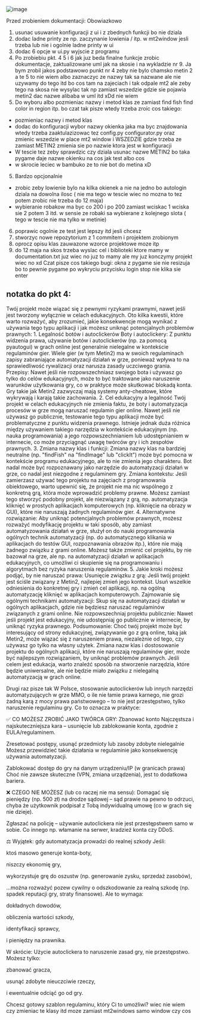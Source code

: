 ![image](https://github.com/user-attachments/assets/602f7862-458a-4b17-98ac-77975e583648)

Przed zrobieniem dokumentacji:
Obowiazkowo
1. usunac usuwanie konfiguracji z ui i z zbednych funkcji bo nie dziala
2. dodac ladne printy ze np. zaczynanie lowienia / itp. w mt2window jesli trzeba lub nie i ogolnie ladne printy w ui
3. dodac 6 opcje w ui.py wyjscie z programu
7. Po zrobiebiu pkt. 4 5 i 6 jak juz beda finalne funkcje zrobic dokumentacje, zaktualizowane uml jak na skosie i na wykladzie nr 9.
Ja bym zrobil jakos podstawowo punkt nr 4 zeby nie bylo chamsko metin 2 a te 5 to nie wiem albo zaznaczyc ze nazwy tak sa nazwane ale nie uzywamy do tego itd bo cos tam na zajeciach i tak odpale mt2 ale zeby tego na skosa nie wysylac tak np zamiast wszedzie gdzie sie pojawia metin2 dac nazwe alibaba w uml itd xDd nie wiem
4. Do wyboru albo pozmieniac nazwy i metod klas ze zamiast find fish find color in region itp. bo czat tak pisze wtedy trzeba zroic cos takiego:
-  pozmieniac nazwy i metod klas
- dodac do konfiguracji wybor nazwy okienka jaka ma byc znajdowania wtedy trzeba zaaktulazizowac tez config.py configurator.py oraz zmienic wszedzie w place mt2 window  i WSZEDZIE gdzie trzeba ze zamiast METIN2
  zmienia sie po nazwie ktora jest w konfiguracji
- W tescie tez zeby sprawdzic czy dziala usunac nazwe METIN2 bo taka pygame daje nazwe okienku na cos jak test albo cos
- w skrocie leciec w bambuko ze to nie bot do metina xD
5. Bardzo opcjonalnie
- zrobic zeby lowienie bylo na kilka okienek a nie na jedno bo autologin dziala na dowolna ilosc ( nie ma tego w tescie wiec no mozna to tez potem zrobic nie trzeba do 12 maja)
- wybieranie robakow ma byc co 200 i po 200 zamiast wciskac 1 wciska sie 2 potem 3 itd. w sensie ze robaki sa wybierane z kolejnego slota ( tego w tescie nie ma tylko w metinie)
6. poprawic ogolnie ze test jest lepszy itd jesli chcesz
7. stworzyc nowe repozytorium z 1 commitem i projektem zrobionym
8. oprocz opisu klas zauwazone wzorce projektowe moze itp
9. do 12 maja na skos trzeba wyslac cel i biblioteki ktore mamy w documentation.txt juz wiec no juz to mamy ale my juz konczymy projekt wiec no xd
  Czat pisze cos takiego
bugi:
okna z pygame sie nie resizuja bo to pewnie pygame
po wykryciu przycisku login stop nie klika sie enter

notatka do pkt 4:
---------------------------
Twój projekt może wiązać się z pewnymi ryzykami prawnymi, nawet jeśli jest tworzony wyłącznie w celach edukacyjnych. Oto kilka kwestii, które warto rozważyć, aby zrozumieć, jakie konsekwencje mogą wynikać z używania tego typu aplikacji i jak możesz uniknąć potencjalnych problemów prawnych: 1. Legalność botów i autoclickerów Boty i autoclickery: Z punktu widzenia prawa, używanie botów i autoclickerów (np. za pomocą pyautogui) w grach online jest generalnie nielegalne w kontekście regulaminów gier. Wiele gier (w tym Metin2) ma w swoich regulaminach zapisy zabraniające automatyzacji działań w grze, ponieważ wpływa to na sprawiedliwość rywalizacji oraz narusza zasady uczciwego grania. Przepisy: Nawet jeśli nie rozpowszechniasz swojego bota i używasz go tylko do celów edukacyjnych, może to być traktowane jako naruszenie warunków użytkowania gry, co w praktyce może skutkować blokadą konta. Gry takie jak Metin2 zazwyczaj mają systemy anty-cheatowe, które wykrywają i karają takie zachowania. 2. Cel edukacyjny a legalność Twój projekt w celach edukacyjnych nie zmienia faktu, że boty i automatyzacja procesów w grze mogą naruszać regulamin gier online. Nawet jeśli nie używasz go publicznie, testowanie tego typu aplikacji może być problematyczne z punktu widzenia prawnego. Istnieje jednak duża różnica między używaniem takiego narzędzia w kontekście edukacyjnym (np. nauka programowania) a jego rozpowszechnianiem lub udostępnianiem w internecie, co może przyciągnąć uwagę twórców gry i ich zespołów prawnych. 3. Zmiana nazwy klas i funkcji: Zmiana nazwy klas na bardziej neutralne (np. "findFish" na "findImage" lub "clickIt") może być pomocna w kontekście programu edukacyjnego, ale to nie zmienia jego charakteru. Bot nadal może być rozpoznawany jako narzędzie do automatyzacji działań w grze, co nadal jest niezgodne z regulaminem gry. Zmiana kontekstu: Jeśli zamierzasz używać tego projektu na zajęciach z programowania obiektowego, warto upewnić się, że projekt nie ma nic wspólnego z konkretną grą, która może wprowadzić problemy prawne. Możesz zamiast tego stworzyć podobny projekt, ale niezwiązany z grą, np. automatyzacja kliknięć w prostych aplikacjach komputerowych (np. kliknięcie na obrazy w GUI), które nie naruszają żadnych regulaminów gier. 4. Alternatywne rozwiązanie: Aby uniknąć potencjalnych problemów prawnych, możesz rozważyć modyfikację projektu w taki sposób, aby zamiast automatyzowania działań w grze, służył on do nauki programowania ogólnych technik automatyzacji (np. do automatycznego klikania w aplikacjach do testów GUI, rozpoznawania obrazów itp.), które nie mają żadnego związku z grami online. Możesz także zmienić cel projektu, by nie bazował na grze, ale np. na automatyzacji działań w aplikacjach edukacyjnych, co umożliwi ci skupienie się na programowaniu i algorytmach bez ryzyka naruszenia regulaminów. 5. Jakie kroki możesz podjąć, by nie naruszać prawa: Usunięcie związku z grą: Jeśli twój projekt jest ściśle związany z Metin2, najlepiej zmień jego kontekst. Usuń wszelkie odniesienia do konkretnej gry i zmień cel aplikacji, np. na ogólną automatyzację kliknięć w aplikacjach komputerowych. Zajmowanie się ogólnymi technikami automatyzacji: Skup się na automatyzacji działań w ogólnych aplikacjach, gdzie nie będziesz naruszać regulaminów związanych z grami online. Nie rozpowszechniaj projektu publicznie: Nawet jeśli projekt jest edukacyjny, nie udostępniaj go publicznie w internecie, by uniknąć ryzyka prawnego. Podsumowanie: Choć twój projekt może być interesujący od strony edukacyjnej, związywanie go z grą online, taką jak Metin2, może wiązać się z naruszeniem prawa, niezależnie od tego, czy używasz go tylko na własny użytek. Zmiana nazw klas i dostosowanie projektu do ogólnych aplikacji, które nie naruszają regulaminów gier, może być najlepszym rozwiązaniem, by uniknąć problemów prawnych. Jeśli celem jest edukacja, warto znaleźć sposób na stworzenie narzędzia, które będzie uniwersalne, ale nie będzie miało związku z nielegalną automatyzacją w grach online.

Drugi raz pisze tak 
W Polsce, stosowanie autoclickerów lub innych narzędzi automatyzujących w grze MMO, o ile nie łamie prawa karnego, nie grozi żadną karą z mocy prawa państwowego – to nie jest przestępstwo, tylko naruszenie regulaminu gry. Co to oznacza w praktyce:

✅ CO MOŻESZ ZROBIĆ JAKO TWÓRCA GRY:
Zbanować konto
Najczęstsza i najskuteczniejsza kara – usunięcie lub zablokowanie konta, zgodnie z EULA/regulaminem.

Zresetować postępy, usunąć przedmioty lub zasoby zdobyte nielegalnie
Możesz przewidzieć takie działania w regulaminie jako konsekwencję używania automatyzacji.

Zablokować dostęp do gry na danym urządzeniu/IP (w granicach prawa)
Choć nie zawsze skuteczne (VPN, zmiana urządzenia), jest to dodatkowa bariera.

❌ CZEGO NIE MOŻESZ (lub co raczej nie ma sensu):
Domagać się pieniędzy (np. 500 zł) na drodze sądowej – sąd prawie na pewno to odrzuci, chyba że użytkownik podpisał z Tobą indywidualną umowę (co w grach się nie dzieje).

Zgłaszać na policję – używanie autoclickera nie jest przestępstwem samo w sobie. Co innego np. włamanie na serwer, kradzież konta czy DDoS.

⚖️ Wyjątek: gdy automatyzacja prowadzi do realnej szkody
Jeśli:

ktoś masowo generuje konta-boty,

niszczy ekonomię gry,

wykorzystuje grę do oszustw (np. generowanie zysku, sprzedaż zasobów),

…można rozważyć pozew cywilny o odszkodowanie za realną szkodę (np. spadek reputacji gry, straty finansowe). Ale to wymaga:

dokładnych dowodów,

obliczenia wartości szkody,

identyfikacji sprawcy,

i pieniędzy na prawnika.

W skrócie:
Użycie autoclickera to naruszenie zasad gry, nie przestępstwo. Możesz tylko:

zbanować gracza,

usunąć zdobyte nieuczciwie rzeczy,

i ewentualnie odciąć go od gry.

Chcesz gotowy szablon regulaminu, który Ci to umożliwi? wiec nie wiem czy zmieniac te klasy itd moze zamiast mt2windows samo window czy cos
